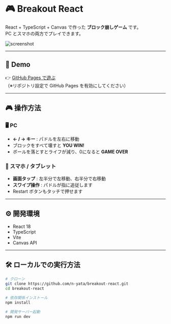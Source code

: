 # 🎮 Breakout React

React + TypeScript + Canvas で作った **ブロック崩しゲーム** です。  
PC とスマホの両方でプレイできます。

![screenshot](./screenshot.png) <!-- 必要ならキャプチャをここに置く -->

---

## 🚀 Demo

👉 [GitHub Pages で遊ぶ](https://n-yata.github.io/breakout-react/)  
（※リポジトリ設定で GitHub Pages を有効にしてください）

---

## 🎮 操作方法

### 🖥️ PC
- **← / → キー** : パドルを左右に移動
- ブロックをすべて壊すと **YOU WIN!**
- ボールを落とすとライフが減り、0になると **GAME OVER**

### 📱 スマホ / タブレット
- **画面タップ** : 左半分で左移動、右半分で右移動
- **スワイプ操作** : パドルが指に追従します
- Restart ボタンもタッチで押せます

---

## ⚙️ 開発環境

- React 18
- TypeScript
- Vite
- Canvas API

---

## 🛠️ ローカルでの実行方法

```bash
# クローン
git clone https://github.com/n-yata/breakout-react.git
cd breakout-react

# 依存関係インストール
npm install

# 開発サーバー起動
npm run dev
